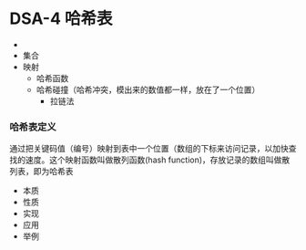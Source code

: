 # DSA-4 哈希表

-  
- 集合  
- 映射  
	- 哈希函数  
	- 哈希碰撞（哈希冲突，模出来的数值都一样，放在了一个位置）  
		- 拉链法  

### 哈希表定义

通过把关键码值（编号）映射到表中一个位置（数组的下标来访问记录，以加快查找的速度。这个映射函数叫做散列函数(hash function)，存放记录的数组叫做散列表，即为哈希表

- 本质
- 性质
- 实现
- 应用
- 举例







